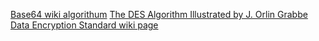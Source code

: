 [Base64 wiki algorithum](https://en.wikibooks.org/wiki/Algorithm_Implementation/Miscellaneous/Base64)
[The DES Algorithm Illustrated by J. Orlin Grabbe](http://page.math.tu-berlin.de/~kant/teaching/hess/krypto-ws2006/des.htm)
[Data Encryption Standard wiki page](https://en.wikipedia.org/wiki/Data_Encryption_Standard)
